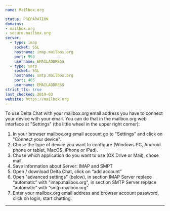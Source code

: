 ```yaml
---
name: Mailbox.org

status: PREPARATION
domains:
- mailbox.org
- secure.mailbox.org
server:
  - type: imap
    socket: SSL
    hostname: imap.mailbox.org
    port: 993
    username: EMAILADDRESS
  - type: smtp
    socket: SSL
    hostname: smtp.mailbox.org
    port: 465
    username: EMAILADDRESS
strict_tls: true
last_checked: 2019-03
website: https://mailbox.org
---
```


To use Delta Chat with your mailbox.org email address you have to connect your device with your email. You can do that in the mailbox.org web interface at "Settings" (the little wheel in the upper right corner):


1. In your browser mailbox.org email account go to "Settings" and click on "Connect your device".
2. Chose the type of device you want to configure (Windows PC, Android phone or tablet, MacOS, iPhone or iPad).
3. Chose which application do you want to use (OX Drive or Mail), chose mail.
4. Save information about Server: IMAP and SMPT
5. Open / download Delta Chat, click on “add account”
6. Open "advanced settings" (below), in section IMAP Server replace “automatic” with "imap.mailbox.org", in section SMTP Server replace “automatic” with “smtp.mailbox.org"
7. Enter your mailbox.org email address and browser account password, click on login, start chatting.

---
